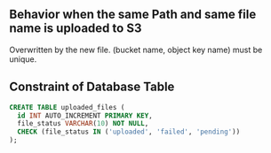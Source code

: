 
## Behavior when the same Path and same file name is uploaded to S3
Overwritten by the new file.
(bucket name, object key name) must be unique.

## Constraint of Database Table

```sql
CREATE TABLE uploaded_files (
  id INT AUTO_INCREMENT PRIMARY KEY,
  file_status VARCHAR(10) NOT NULL,
  CHECK (file_status IN ('uploaded', 'failed', 'pending'))
);
```